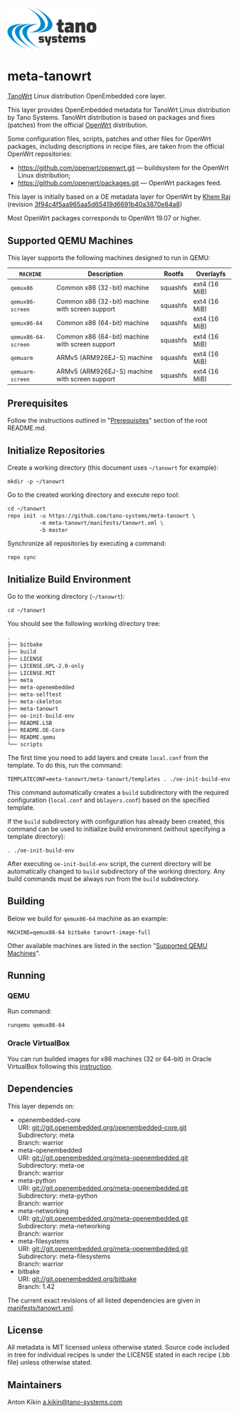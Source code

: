 
<img src="./docs/tano-logo.svg" width="200">

# meta-tanowrt

[TanoWrt](https://github.com/tano-systems/meta-tanowrt) Linux distribution OpenEmbedded core layer.

This layer provides OpenEmbedded metadata for TanoWrt Linux distribution by Tano Systems. TanoWrt distribution is based on packages and fixes (patches) from the official [OpenWrt](https://openwrt.org/) distribution.

Some configuration files, scripts, patches and other files for OpenWrt packages, including descriptions in recipe files, are taken from the official OpenWrt repositories:
- https://github.com/openwrt/openwrt.git — buildsystem for the OpenWrt Linux distribution;
- https://github.com/openwrt/packages.git — OpenWrt packages feed.

This layer is initially based on a OE metadata layer for OpenWrt by [Khem Raj](https://github.com/kraj/meta-openwrt) (revision [3f94c4f5aa965aa5d65419d6691b40a3870e84a8](https://github.com/kraj/meta-openwrt/commit/3f94c4f5aa965aa5d65419d6691b40a3870e84a8))

Most OpenWrt packages corresponds to OpenWrt 19.07 or higher.

## Supported QEMU Machines

This layer supports the following machines designed to run in QEMU:

| `MACHINE`           | Description                                      | Rootfs   | Overlayfs      |
| ------------------- | ------------------------------------------------ | -------- | -------------- |
| `qemux86`           | Common x86 (32-bit) machine                      | squashfs | ext4 (16 MiB)  |
| `qemux86-screen`    | Common x86 (32-bit) machine with screen support  | squashfs | ext4 (16 MiB)  |
| `qemux86-64`        | Common x86 (64-bit) machine                      | squashfs | ext4 (16 MiB)  |
| `qemux86-64-screen` | Common x86 (64-bit) machine with screen support  | squashfs | ext4 (16 MiB)  |
| `qemuarm`           | ARMv5 (ARM926EJ-S) machine                       | squashfs | ext4 (16 MiB)  |
| `qemuarm-screen`    | ARMv5 (ARM926EJ-S) machine with screen support   | squashfs | ext4 (16 MiB)  |

## Prerequisites

Follow the instructions outlined in "[Prerequisites](../README.md#Prerequisites)" section of the root README.md.

## Initialize Repositories

Create a working directory (this document uses `~/tanowrt` for example):
```shell
mkdir -p ~/tanowrt
```

Go to the created working directory and execute repo tool:
```shell
cd ~/tanowrt
repo init -u https://github.com/tano-systems/meta-tanowrt \
          -m meta-tanowrt/manifests/tanowrt.xml \
          -b master
```

Synchronize all repositories by executing a command:
```shell
repo sync
```

## Initialize Build Environment

Go to the working directory (`~/tanowrt`):
```shell
cd ~/tanowrt
```

You should see the following working directory tree:
```
.
├── bitbake
├── build
├── LICENSE
├── LICENSE.GPL-2.0-only
├── LICENSE.MIT
├── meta
├── meta-openembedded
├── meta-selftest
├── meta-skeleton
├── meta-tanowrt
├── oe-init-build-env
├── README.LSB
├── README.OE-Core
├── README.qemu
└── scripts
```

The first time you need to add layers and create `local.conf` from the template. To do this, run the command:
```shell
TEMPLATECONF=meta-tanowrt/meta-tanowrt/templates . ./oe-init-build-env
```

This command automatically creates a `build` subdirectory with the required configuration (`local.conf` and `bblayers.conf`) based on the specified template.

If the `build` subdirectory with configuration has already been created, this command can be used to initialize build environment (without specifying a template directory):
```shell
. ./oe-init-build-env
```

After executing `oe-init-build-env` script, the current directory will be automatically changed to `build` subdirectory of the working directory. Any build commands must be always run from the `build` subdirectory.

## Building

Below we build for `qemux86-64` machine as an example:
```shell
MACHINE=qemux86-64 bitbake tanowrt-image-full
```

Other available machines are listed in the section "[Supported QEMU Machines](#Supported-QEMU-Machines)".

## Running

### QEMU

Run command:
```shell
runqemu qemux86-64
```

### Oracle VirtualBox

You can run builded images for x86 machines (32 or 64-bit) in Oracle VirtualBox following this [instruction](docs/virtualbox.md).

## Dependencies

This layer depends on:

* openembedded-core  
  URI: <git://git.openembedded.org/openembedded-core.git>  
  Subdirectory: meta  
  Branch: warrior  
* meta-openembedded  
  URI: <git://git.openembedded.org/meta-openembedded.git>  
  Subdirectory: meta-oe  
  Branch: warrior  
* meta-python  
  URI: <git://git.openembedded.org/meta-openembedded.git>  
  Subdirectory: meta-python  
  Branch: warrior  
* meta-networking  
  URI: <git://git.openembedded.org/meta-openembedded.git>  
  Subdirectory: meta-networking  
  Branch: warrior  
* meta-filesystems  
  URI: <git://git.openembedded.org/meta-openembedded.git>  
  Subdirectory: meta-filesystems  
  Branch: warrior  
* bitbake  
  URI: <git://git.openembedded.org/bitbake>  
  Branch: 1.42  

The current exact revisions of all listed dependencies are given in [manifests/tanowrt.xml](manifests/tanowrt.xml).

## License

All metadata is MIT licensed unless otherwise stated. Source code included in tree for individual recipes is under the LICENSE stated in each recipe (.bb file) unless otherwise stated.

## Maintainers

Anton Kikin <a.kikin@tano-systems.com>
